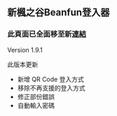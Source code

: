 ## 新楓之谷Beanfun登入器

### 此頁面已全面移至新[連結](https://kevin940726.github.io/BeanfunLogin/)

Version 1.9.1

此版本更新
* 新增 QR Code 登入方式
* 移除不再支援的登入方式
* 修正部份錯誤
* 自動輸入密碼

